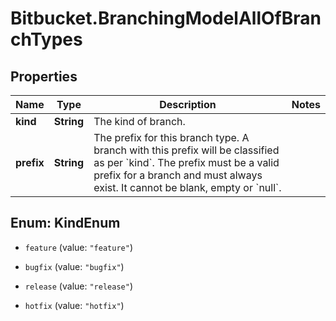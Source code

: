 # Bitbucket.BranchingModelAllOfBranchTypes

## Properties

Name | Type | Description | Notes
------------ | ------------- | ------------- | -------------
**kind** | **String** | The kind of branch. | 
**prefix** | **String** | The prefix for this branch type. A branch with this prefix will be classified as per &#x60;kind&#x60;. The prefix must be a valid prefix for a branch and must always exist. It cannot be blank, empty or &#x60;null&#x60;. | 



## Enum: KindEnum


* `feature` (value: `"feature"`)

* `bugfix` (value: `"bugfix"`)

* `release` (value: `"release"`)

* `hotfix` (value: `"hotfix"`)




